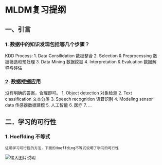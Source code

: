 # MLDM复习提纲
## 一、引言
### 1.  数据中的知识发现包括哪几个步骤？
KDD Process:
	1. Data Consilidation 数据整合
	2. Selection & Preprocessing 数据筛选和预处理
	3. Data Mining 数据挖掘
	4. Interpretation & Evaluation 数据解释与评估
### 2.  数据挖掘应用
没有明确的答案，合理即可。
	1. Object detection 对象检测
	2. Text classification 文本分类
	3. Speech recognition 语音识别
	4. Modeling sensor data 传感器数据建模
	5. 人工智能
	6. 医疗
	7. ...
## 二．学习的可行性
### 1.  Hoeffding 不等式
	证明学习可行性的方法，下面的Hoeffding不等式说明了学习的可行性
![输入图片说明](/imgs/2023-11-03/G1LbGIeLmtkzillI.png)

